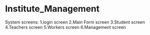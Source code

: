 # Institute_Management
System screens:
1.login screen
2.Main Form screen
3.Student screen
4.Teachers screen
5.Workers screen
6.Management screen
